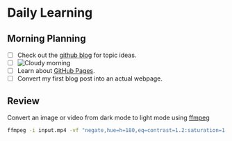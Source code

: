 # Daily Learning

## Morning Planning
- [ ] Check out the [github blog](https://github.blog/) for topic ideas.
- [ ] ![Cloudy morning](https://octodex.github.com/images/cloud.jpg)
- [ ] Learn about [GitHub Pages](https://skills.github.com/#first-day-on-github).
- [ ] Convert my first blog post into an actual webpage.
## Review
Convert an image or video from dark mode to light mode using [ffmpeg](https://www.ffmpeg.org)

```bash
ffmpeg -i input.mp4 -vf "negate,hue=h=180,eq=contrast=1.2:saturation=1.1" output.mp4
```
